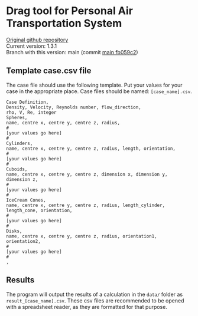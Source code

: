 # Drag tool for Personal Air Transportation System
[Original github repository](https://github.com/spockele/drag-tool)\
Current version: 1.3.1\
Branch with this version: main (commit [main fb059c2](https://github.com/spockele/drag-tool/commit/fb059c2842d0f4ef4f0c5fc00c5116d6196b2906))

## Template case.csv file
The case file should use the following template. Put your values for your case in the appropriate place. Case files should be named: `[case_name].csv`.
```
Case Definition,
Density, Velocity, Reynolds number, flow_direction,
rho, V, Re, integer
Spheres,
name, centre x, centre y, centre z, radius,
#
[your values go here]
#
Cylinders,
name, centre x, centre y, centre z, radius, length, orientation,
#
[your values go here]
#
Cuboids,
name, centre x, centre y, centre z, dimension x, dimension y, dimension z,
#
[your values go here]
#
IceCream Cones,
name, centre x, centre y, centre z, radius, length_cylinder, length_cone, orientation,
#
[your values go here]
#
Disks,
name, centre x, centre y, centre z, radius, orientation1, orientation2,
#
[your values go here]
#
,

```

## Results
The program will output the results of a calculation in the `data/` folder as `result_[case_name].csv`. These csv files are recommended to be opened with a spreadsheet reader, as they are formatted for that purpose.

